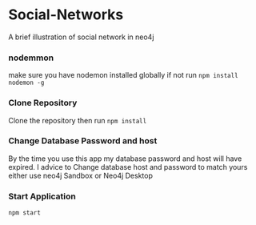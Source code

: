 # Social-Networks
A brief illustration of social network in neo4j

### nodemmon
make sure you have nodemon installed globally if not run ```npm install nodemon -g ```

### Clone Repository
Clone the repository then run ```npm install ```

### Change Database Password and host

By the time you use this app my database password and host will have expired. I advice to Change database host and password to match yours either use neo4j Sandbox or Neo4j Desktop 

### Start Application

```npm start```
